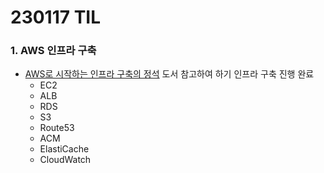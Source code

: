 # 230117 TIL
### 1. AWS 인프라 구축
* [AWS로 시작하는 인프라 구축의 정석](http://www.yes24.com/Product/Goods/109747932) 도서 참고하여 하기 인프라 구축 진행 완료
    * EC2
    * ALB
    * RDS
    * S3
    * Route53
    * ACM
    * ElastiCache
    * CloudWatch